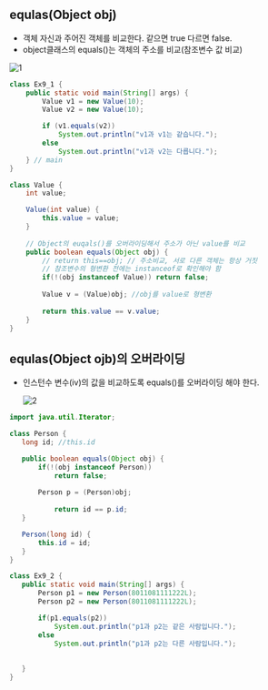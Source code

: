## equlas(Object obj)

- 객체 자신과 주어진 객체를 비교한다. 같으면 true 다르면 false.
- object클래스의 equals()는 객체의 주소를 비교(참조변수 값 비교)

![1](https://user-images.githubusercontent.com/86362202/140736705-302e81dc-8c6e-466f-b070-5707de4fdb45.png)

```java
class Ex9_1 {
	public static void main(String[] args) {
		Value v1 = new Value(10);
		Value v2 = new Value(10);

		if (v1.equals(v2))
			System.out.println("v1과 v1는 같습니다.");
		else
			System.out.println("v1과 v2는 다릅니다.");
	} // main
} 

class Value {
	int value;

	Value(int value) {
		this.value = value;
	}
	
	// Object의 euqals()를 오버라이딩해서 주소가 아닌 value를 비교
	public boolean equals(Object obj) {
		// return this==obj; // 주소비교, 서로 다른 객체는 항상 거짓
		// 참조변수의 형변환 전에는 instanceof로 확인해야 함
		if(!(obj instanceof Value)) return false;
		
		Value v = (Value)obj; //obj를 value로 형변환
		
		return this.value == v.value;
	}
}
```



## equlas(Object ojb)의 오버라이딩

- 인스턴수 변수(iv)의 값을 비교하도록 equals()를 오버라이딩 해야 한다.

  ![2](https://user-images.githubusercontent.com/86362202/140739687-121982b2-04e6-400e-8f52-cd3e59ff99b0.png)

 

 ```java
import java.util.Iterator;

class Person {
	long id; //this.id

	public boolean equals(Object obj) {
		if(!(obj instanceof Person))
			return false;
		
		Person p = (Person)obj;
		
			return id == p.id;
	}

	Person(long id) {
		this.id = id;
	}
}

class Ex9_2 {
	public static void main(String[] args) {
		Person p1 = new Person(8011081111222L);
		Person p2 = new Person(8011081111222L);

		if(p1.equals(p2))
			System.out.println("p1과 p2는 같은 사람입니다.");
		else
			System.out.println("p1과 p2는 다른 사람입니다.");
		
		
	}
}
 ```

